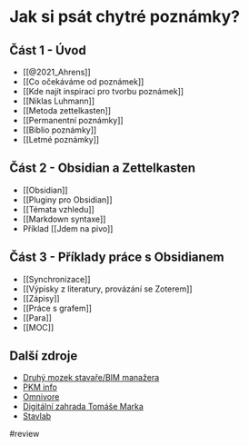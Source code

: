 # Jak si psát chytré poznámky?

## Část 1 - Úvod
- [[@2021_Ahrens]]
- [[Co očekáváme od poznámek]]
- [[Kde najít inspiraci pro tvorbu poznámek]]
- [[Niklas Luhmann]]
- [[Metoda zettelkasten]]
- [[Permanentní poznámky]]
- [[Biblio poznámky]]
- [[Letmé poznámky]]

## Část 2 - Obsidian a Zettelkasten
- [[Obsidian]]
- [[Pluginy pro Obsidian]]
- [[Témata vzhledu]]
- [[Markdown syntaxe]]
- Příklad [[Jdem na pivo]]

## Část 3 - Příklady práce s Obsidianem
- [[Synchronizace]]
- [[Výpisky z literatury, provázání se Zoterem]]
- [[Zápisy]]
- [[Práce s grafem]]
- [[Para]]
- [[MOC]]

## Další zdroje
- [Druhý mozek stavaře/BIM manažera](https://www.youtube.com/watch?v=SXvr8WjTzsc)
- [PKM info](https://bit.ly/pkminfo)
- [Omnivore](https://omnivore.app/)
- [Digitální zahrada Tomáše Marka](https://publish.obsidian.md/tomasmarek/Br%C3%A1na+do+zahrady)
- [Stavlab](https://stavlab.cz/)

#review